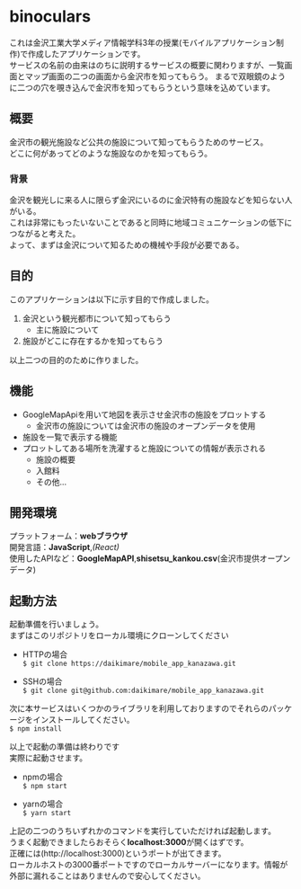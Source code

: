 # binoculars
これは金沢工業大学メディア情報学科3年の授業(モバイルアプリケーション制作)で作成したアプリケーションです。  
サービスの名前の由来はのちに説明するサービスの概要に関わりますが、一覧画面とマップ画面の二つの画面から金沢市を知ってもらう。
まるで双眼鏡のように二つの穴を覗き込んで金沢市を知ってもらうという意味を込めています。

## 概要
金沢市の観光施設など公共の施設について知ってもらうためのサービス。  
どこに何があってどのような施設なのかを知ってもらう。
### 背景
金沢を観光しに来る人に限らず金沢にいるのに金沢特有の施設などを知らない人がいる。  
これは非常にもったいないことであると同時に地域コミュニケーションの低下につながると考えた。  
よって、まずは金沢について知るための機械や手段が必要である。

## 目的
このアプリケーションは以下に示す目的で作成しました。
1. 金沢という観光都市について知ってもらう
    - 主に施設について
2. 施設がどこに存在するかを知ってもらう

以上二つの目的のために作りました。

## 機能
- GoogleMapApiを用いて地図を表示させ金沢市の施設をプロットする
  - 金沢市の施設については金沢市の施設のオープンデータを使用
- 施設を一覧で表示する機能
- プロットしてある場所を洗濯すると施設についての情報が表示される
  - 施設の概要
  - 入館料
  - その他…

## 開発環境
プラットフォーム：**webブラウザ**  
開発言語：**JavaScript**,*(React)*  
使用したAPIなど：**GoogleMapAPI**,**shisetsu_kankou.csv**(金沢市提供オープンデータ)

## 起動方法

起動準備を行いましょう。  
まずはこのリポジトリをローカル環境にクローンしてください  
- HTTPの場合  
`$ git clone https://daikimare/mobile_app_kanazawa.git`

- SSHの場合  
`$ git clone git@github.com:daikimare/mobile_app_kanazawa.git`

次に本サービスはいくつかのライブラリを利用しておりますのでそれらのパッケージをインストールしてください。  
`$ npm install`

以上で起動の準備は終わりです  
実際に起動させます。 

- npmの場合  
`$ npm start`

- yarnの場合  
`$ yarn start`

上記の二つのうちいずれかのコマンドを実行していただければ起動します。  
うまく起動できましたらおそらく**localhost:3000**が開くはずです。  
正確には(http://localhost:3000)というポートが出てきます。  
ローカルホストの3000番ポートですのでローカルサーバーになります。情報が外部に漏れることはありませんので安心してください。
